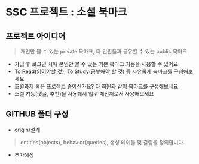 # SSC 프로젝트 : 소셜 북마크

## 프로젝트 아이디어

> 개인만 볼 수 있는 private 북마크, 타 인원들과 공유할 수 있는 public 북마크 

* 가입 후 로그인 시에 본인만 볼 수 있는 기본 북마크 기능을 사용할 수 있어요
* To Read(읽어야할 것), To Study(공부해야 할 것) 등 자유롭게 북마크를 구성해보세요
* 조별과제 혹은 프로젝트 중이신가요? 타 회원과 같이 북마크를 구성해보세요
* 소셜 기능(댓글, 추천)을 사용해서 업무 메신저로서 사용해보세요

## GITHUB 폴더 구성

* origin/설계 
> entities(objects), behavior(queries), 생성 테이블 및 칼럼을 정의합니다.


* 추가예정
